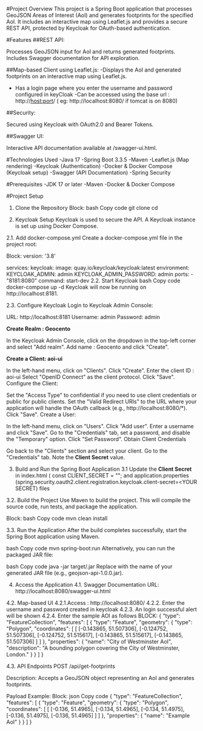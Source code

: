 
#Project Overview
This project is a Spring Boot application that processes GeoJSON Areas of Interest (AoI) and generates footprints for the specified AoI. It includes an interactive map using Leaflet.js and provides a secure REST API, protected by Keycloak for OAuth-based authentication.

#Features
##REST API:

Processes GeoJSON input for AoI and returns generated footprints.
Includes Swagger documentation for API exploration.

##Map-based Client using Leaflet.js:
-Displays the AoI and generated footprints on an interactive map using Leaflet.js.
- Has a login page where you enter the username and password configured in keyCloak
-Can be accessed using the base url : http://<host:port>/ ( eg: http://localhost:8080/ if tomcat is on 8080)

##Security:

Secured using Keycloak with OAuth2.0 and Bearer Tokens.

##Swagger UI:

Interactive API documentation available at /swagger-ui.html.

#Technologies Used
-Java 17
-Spring Boot 3.3.5
-Maven
-Leaflet.js (Map rendering)
-Keycloak (Authentication)
-Docker & Docker Compose (Keycloak setup)
-Swagger (API Documentation)
-Spring Security

#Prerequisites
-JDK 17 or later
-Maven
-Docker & Docker Compose

#Project Setup
1. Clone the Repository
Block:
bash
Copy code
git clone <repository-url>
cd <project-directory>

2. Keycloak Setup
Keycloak is used to secure the API. A Keycloak instance is set up using Docker Compose.

2.1. Add docker-compose.yml
Create a docker-compose.yml file in the project root:

Block:
version: '3.8'

services:
  keycloak:
    image: quay.io/keycloak/keycloak:latest
    environment:
      KEYCLOAK_ADMIN: admin
      KEYCLOAK_ADMIN_PASSWORD: admin
    ports:
      - "8181:8080"
    command: start-dev
2.2. Start Keycloak
bash
Copy code
docker-compose up -d
Keycloak will now be running on http://localhost:8181.

2.3. Configure Keycloak
Login to Keycloak Admin Console:

URL: http://localhost:8181
Username: admin
Password: admin

**Create Realm : Geocento**

In the Keycloak Admin Console, click on the dropdown in the top-left corner and select "Add realm".
Add name : Geocento and click "Create".

**Create a Client: aoi-ui**

In the left-hand menu, click on "Clients".
Click "Create".
Enter the client ID : aoi-ui
Select "OpenID Connect" as the client protocol.
Click "Save".
Configure the Client:

Set the "Access Type" to confidential if you need to use client credentials or public for public clients.
Set the "Valid Redirect URIs" to the URL where your application will handle the OAuth callback (e.g., http://localhost:8080/*).
Click "Save".
Create a User:

In the left-hand menu, click on "Users".
Click "Add user".
Enter a username and click "Save".
Go to the "Credentials" tab, set a password, and disable the "Temporary" option.
Click "Set Password".
Obtain Client Credentials

Go back to the "Clients" section and select your client.
Go to the "Credentials" tab.
Note the **Client Secret** value.


3. Build and Run the Spring Boot Application
3.1 Update the **Client Secret** in index.html ( const CLIENT_SECRET = "<YOUR SECRET>"; and application.properties (spring.security.oauth2.client.registration.keycloak.client-secret=<YOUR SECRET) files

3.2. Build the Project
Use Maven to build the project. This will compile the source code, run tests, and package the application.

Block:
bash
Copy code
mvn clean install

3.3. Run the Application
After the build completes successfully, start the Spring Boot application using Maven.

bash
Copy code
mvn spring-boot:run
Alternatively, you can run the packaged JAR file:

bash
Copy code
java -jar target/<application-name>.jar
Replace <application-name> with the name of your generated JAR file (e.g., geojson-api-1.0.0.jar).

4. Access the Application
4.1. Swagger Documentation
URL: http://localhost:8080/swagger-ui.html

4.2. Map-based UI
4.2.1.Access : http://localhost:8080/
4.2.2. Enter the username and password created in keycloak
4.2.3. An login successful alert will be shown
4.2.4. Enter the sample AOI as follows
BLOCK:
{
  "type": "FeatureCollection",
  "features": [
    {
      "type": "Feature",
      "geometry": {
        "type": "Polygon",
        "coordinates": [
          [
            [-0.143865, 51.507306],
            [-0.124752, 51.507306],
            [-0.124752, 51.515617],
            [-0.143865, 51.515617],
            [-0.143865, 51.507306]
          ]
        ]
      },
      "properties": {
        "name": "City of Westminster AoI",
        "description": "A bounding polygon covering the City of Westminster, London."
      }
    }
  ]
}

4.3. API Endpoints
POST /api/get-footprints

Description: Accepts a GeoJSON object representing an AoI and generates footprints.

Payload Example:
Block:
json
Copy code
{
  "type": "FeatureCollection",
  "features": [
    {
      "type": "Feature",
      "geometry": {
        "type": "Polygon",
        "coordinates": [
          [
            [-0.136, 51.4965],
            [-0.134, 51.4965],
            [-0.134, 51.4975],
            [-0.136, 51.4975],
            [-0.136, 51.4965]
          ]
        ]
      },
      "properties": {
        "name": "Example AoI"
      }
    }
  ]
}



